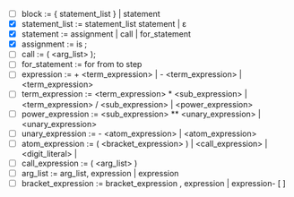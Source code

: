 - [ ] block := { statement_list } | statement
- [x] statement_list := statement_list statement | ε
- [x] statement := assignment | call | for_statement
- [x] assignment := <symbol> is <expression>;
- [ ] call := <symbol> ( <arg_list> );
- [ ] for_statement := for <symbol> from <expression> to <expression> step <expression> <block>
- [ ] expression := <expression> + <term_expression> | <expression> - <term_expression> | <term_expression>
- [ ] term_expression := <term_expression> * <sub_expression> | <term_expression> / <sub_expression> | <power_expression>
- [ ] power_expression := <sub_expression> ** <unary_expression> | <unary_expression>
- [ ] unary_expression := - <atom_expression> | <atom_expression>
- [ ] atom_expression :=  ( <bracket_expression> ) | <call_expression> | <digit_literal> | <symbol>
- [ ] call_expression := <symbol> ( <arg_list> )
- [ ] arg_list := arg_list, expression | expression
- [ ] bracket_expression := bracket_expression , expression | expression- [ ] 